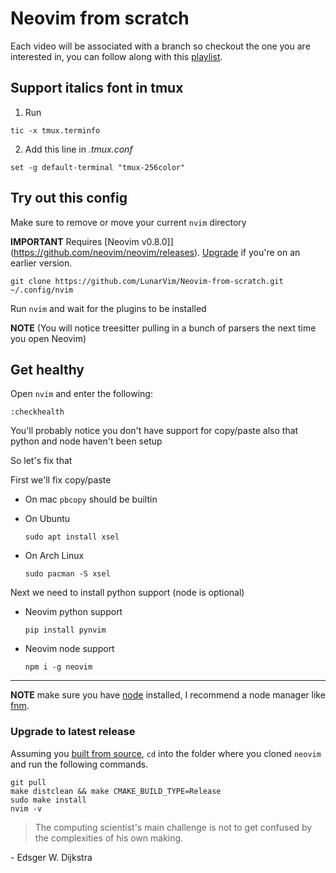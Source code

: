 # Neovim from scratch

Each video will be associated with a branch so checkout the one you are interested in, you can follow along with this [playlist](https://www.youtube.com/watch?v=ctH-a-1eUME&list=PLhoH5vyxr6Qq41NFL4GvhFp-WLd5xzIzZ).

## Support italics font in tmux
1. Run
  ```shell
  tic -x tmux.terminfo
  ```
2. Add this line in _.tmux.conf_
  ```
  set -g default-terminal "tmux-256color"
  ```

## Try out this config

Make sure to remove or move your current `nvim` directory

**IMPORTANT** Requires [Neovim v0.8.0]](https://github.com/neovim/neovim/releases).  [Upgrade](#upgrade-to-latest-release) if you're on an earlier version. 
```
git clone https://github.com/LunarVim/Neovim-from-scratch.git ~/.config/nvim
```

Run `nvim` and wait for the plugins to be installed 

**NOTE** (You will notice treesitter pulling in a bunch of parsers the next time you open Neovim) 

## Get healthy

Open `nvim` and enter the following:

```
:checkhealth
```

You'll probably notice you don't have support for copy/paste also that python and node haven't been setup

So let's fix that

First we'll fix copy/paste

- On mac `pbcopy` should be builtin

- On Ubuntu

  ```
  sudo apt install xsel
  ```

- On Arch Linux

  ```
  sudo pacman -S xsel
  ```

Next we need to install python support (node is optional)

- Neovim python support

  ```
  pip install pynvim
  ```

- Neovim node support

  ```
  npm i -g neovim
  ```
---

**NOTE** make sure you have [node](https://nodejs.org/en/) installed, I recommend a node manager like [fnm](https://github.com/Schniz/fnm).

### Upgrade to latest release

Assuming you [built from source](https://github.com/neovim/neovim/wiki/Building-Neovim#quick-start), `cd` into the folder where you cloned `neovim` and run the following commands. 
```
git pull
make distclean && make CMAKE_BUILD_TYPE=Release
sudo make install
nvim -v
```

> The computing scientist's main challenge is not to get confused by the complexities of his own making. 

\- Edsger W. Dijkstra
